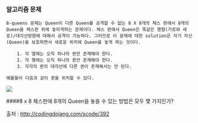 ### 알고리즘 문제

```
8-queens 문제는 Queen이 다른 Queen를 공격할 수 없는 8 X 8개의 체스 판에서 8개의 Queen을 체스판 위에 놓이게하는 문제이다. 체스 판에서 Queen은 똑같은 행렬(가로와 세로)/대각선방향에 대해서 공격이 가능하다. 그러므로 이 문제에 대한 solution은 자기 자신(Queen)을 보호하면서 새로운 위치에 Queen을 놓게 하는 것이다.

	1. 각 열에는 오직 하나의 퀸만 존재해야 한다.
	2. 각 행에는 오직 하나의 퀸만 존재해야 한다.
	3. 각각의 퀸의 대각선에 다른 퀸이 존재해서는 안 된다.

예를들어 다음과 같이 퀸을 위치할 수 있다.
```
![](http://support.sas.com/documentation/cdl/en/orcpug/59630/HTML/default/images/queens.png)

####8 x 8 체스판에 8개의 Queen을 놓을 수 있는 방법은 모두 몇 가지인가?

출처 : <http://codingdojang.com/scode/392>
